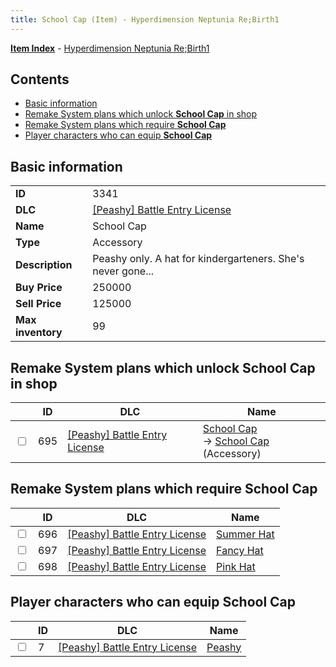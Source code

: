 ```yaml
---
title: School Cap (Item) - Hyperdimension Neptunia Re;Birth1
---
```


[**Item Index**](/neptunia/rb1/item/index.html) - [Hyperdimension Neptunia Re;Birth1](/neptunia/rb1)

## Contents

- [Basic information](#basic-information)
- [Remake System plans which unlock **School Cap** in shop](#remake-system-plans-which-unlock-school-cap-in-shop)
- [Remake System plans which require **School Cap**](#remake-system-plans-which-require-school-cap)
- [Player characters who can equip **School Cap**](#player-characters-who-can-equip-school-cap)

## Basic information

|   |   |
| -- | -- |
| **ID** | 3341 |
| **DLC** | [[Peashy] Battle Entry License](/neptunia/rb1/dlc/8-peashy.html) |
| **Name** | School Cap |
| **Type** | Accessory |
| **Description** | Peashy only. A hat for kindergarteners. She's never gone... |
| **Buy Price** | 250000 |
| **Sell Price** | 125000 |
| **Max inventory** | 99 |


## Remake System plans which unlock **School Cap** in shop

|    | ID | DLC | Name |
| -- | -- | --- | ---- |
| <input type="checkbox" id="rb1-remake-8-695" class="trackbox" /> | 695 | [[Peashy] Battle Entry License](/neptunia/rb1/dlc/8-peashy.html) | [School Cap](/neptunia/rb1/remake/8-695-school-cap.html)<br /> → [School Cap](/neptunia/rb1/item/8-3341-school-cap.html) (Accessory) |


## Remake System plans which require **School Cap**

|    | ID | DLC | Name |
| -- | -- | --- | ---- |
| <input type="checkbox" id="rb1-quest-8-696" class="trackbox" /> | 696 | [[Peashy] Battle Entry License](/neptunia/rb1/dlc/8-peashy.html) | [Summer Hat](/neptunia/rb1/quest/8-696-summer-hat.html) |
| <input type="checkbox" id="rb1-quest-8-697" class="trackbox" /> | 697 | [[Peashy] Battle Entry License](/neptunia/rb1/dlc/8-peashy.html) | [Fancy Hat](/neptunia/rb1/quest/8-697-fancy-hat.html) |
| <input type="checkbox" id="rb1-quest-8-698" class="trackbox" /> | 698 | [[Peashy] Battle Entry License](/neptunia/rb1/dlc/8-peashy.html) | [Pink Hat](/neptunia/rb1/quest/8-698-pink-hat.html) |


## Player characters who can equip **School Cap**

|    | ID | DLC | Name |
| -- | -- | --- | ---- |
| <input type="checkbox" id="rb1-player-8-7" class="trackbox" /> | 7 | [[Peashy] Battle Entry License](/neptunia/rb1/dlc/8-peashy.html) | [Peashy](/neptunia/rb1/player/8-7-peashy.html) |
